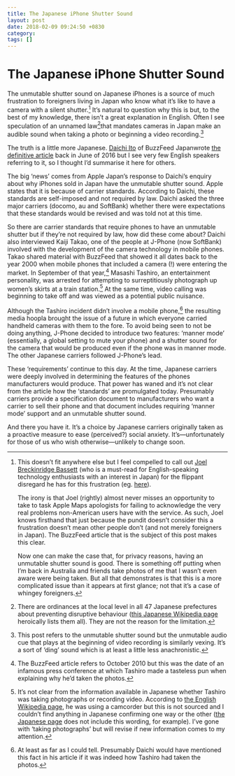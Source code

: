 ```yaml
---
title: The Japanese iPhone Shutter Sound
layout: post
date: 2018-02-09 09:24:50 +0830 
category: 
tags: []
---
```


# The Japanese iPhone Shutter Sound

The unmutable shutter sound on Japanese iPhones is a source of much frustration to foreigners living in Japan who know what it’s like to have a camera with a silent shutter.[^1] It’s natural to question why this is but, to the best of my knowledge, there isn’t a great explanation in English. Often I see speculation of an unnamed law[^2]that mandates cameras in Japan make an audible sound when taking a photo or beginning a video recording.[^3]

The truth is a little more Japanese. [Daichi Ito][dit] of BuzzFeed Japanwrote [the definitive article][bfa] back in June of 2016 but I see very few English speakers referring to it, so I thought I’d summarise it here for others.
 
 [dit]: https://twitter.com/daichi
 [bfa]: https://www.buzzfeed.com/jp/daichi/why-japanese-smartphone

The big ‘news’ comes from Apple Japan’s response to Daichi’s enquiry about why iPhones sold in Japan have the unmutable shutter sound. Apple states that it is because of carrier standards. According to Daichi, these standards are self-imposed and not required by law. Daichi asked the three major carriers (docomo, au and SoftBank) whether there were expectations that these standards would be revised and was told not at this time.

So there are carrier standards that require phones to have an unmutable shutter but if they’re not required by law, how did these come about? Daichi also interviewed Kaiji Takao, one of the people at J-Phone (now SoftBank) involved with the development of the camera technology in mobile phones. Takao shared material with BuzzFeed that showed it all dates back to the year 2000 when mobile phones that included a camera (!) were entering the market. In September of that year,[^4] Masashi Tashiro, an entertainment personality, was arrested for attempting to surreptitiously photograph up women’s skirts at a train station.[^5] At the same time, video calling was beginning to take off and was viewed as a potential public nuisance.

Although the Tashiro incident didn’t involve a mobile phone,[^6] the resulting media hoopla brought the issue of a future in which everyone carried handheld cameras with them to the fore. To avoid being seen to not be doing anything, J-Phone decided to introduce two features: ‘manner mode’ (essentially, a global setting to mute your phone) and a shutter sound for the camera that would be produced even if the phone was in manner mode. The other Japanese carriers followed J-Phone’s lead.

These ‘requirements’ continue to this day. At the time, Japanese carriers were deeply involved in determining the features of the phones manufacturers would produce. That power has waned and it’s not clear from the article how the ‘standards’ are promulgated today. Presumably carriers provide a specification document to manufacturers who want a carrier to sell their phone and that document includes requiring ‘manner mode’ support and an unmutable shutter sound.

And there you have it. It’s a choice by Japanese carriers originally taken as a proactive measure to ease (perceived?) social anxiety. It’s—unfortunately for those of us who wish otherwise—unlikely to change soon.

[^1]:
    This doesn’t fit anywhere else but I feel compelled to call out [Joel Breckinridge Bassett][jb] (who is a must-read for English-speaking technology enthusiasts with an interest in Japan) for the flippant disregard he has for this frustration (eg. [here][jbp]).
    
     [jb]: https://atadistance.net/
     [jbp]: https://atadistance.net/2018/02/07/die-felica-die
    
    The irony is that Joel (rightly) almost never misses an opportunity to take to task Apple Maps apologists for failing to acknowledge the very real problems non-American users have with the service. As such, Joel knows firsthand that just because the pundit doesn’t consider this a frustration doesn’t mean other people don’t (and not merely foreigners in Japan). The BuzzFeed article that is the subject of this post makes this clear.
    
    Now one can make the case that, for privacy reasons, having an unmutable shutter sound is good. There is something off putting when I’m back in Australia and friends take photos of me that I wasn’t even aware were being taken. But all that demonstrates is that this is a more complicated issue than it appears at first glance;
    not that it’s a case of whingey foreigners.
 
 [^2]: There are ordinances at the local level in all 47 Japanese prefectures about preventing disruptive behaviour ([this Japanese Wikipedia page][jwl] heroically lists them all). They are not the reason for the limitation. 
 
 [jwl]: https://ja.wikipedia.org/wiki/%E8%BF%B7%E6%83%91%E9%98%B2%E6%AD%A2%E6%9D%A1%E4%BE%8B
 
 [^3]: This post refers to the unmutable shutter sound but the unmutable audio cue that plays at the beginning of video recording is similarly vexing. It’s a sort of ‘ding’ sound which is at least a little less anachronistic.
 
 [^4]: The BuzzFeed article refers to October 2010 but this was the date of an infamous press conference at which Tashiro made a tasteless pun when explaining why he’d taken the photos.
 
 [^5]: It’s not clear from the information available in Japanese whether Tashiro was taking photographs or recording video. According to [the English Wikipedia page][ewa], he was using a camcorder but this is not sourced and I couldn’t find anything in Japanese confirming one way or the other ([the Japanese page][jwa] does not include this wording, for example). I’ve gone with ‘taking photographs’ but will revise if new information comes to my attention.
 
 [ewa]: https://en.wikipedia.org/wiki/Masashi_Tashiro
 [jwa]: https://ja.wikipedia.org/wiki/%E7%94%B0%E4%BB%A3%E3%81%BE%E3%81%95%E3%81%97
 
 [^6]: At least as far as I could tell. Presumably Daichi would have mentioned this fact in his article if it was indeed how Tashiro had taken the photos.


